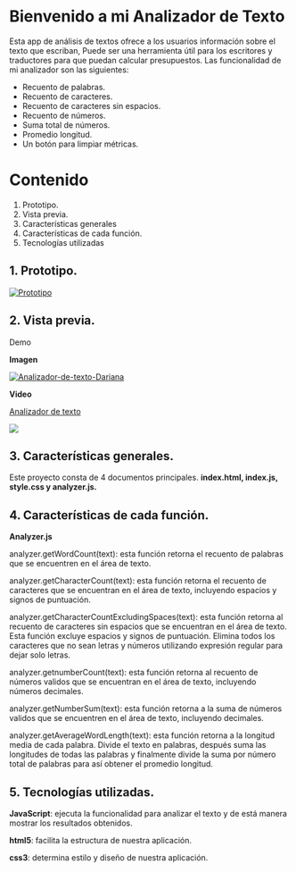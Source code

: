 # **Bienvenido a mi Analizador de Texto**

Esta app de análisis de textos ofrece a los usuarios información sobre el texto que escriban, Puede ser una herramienta útil para los escritores y traductores para que puedan calcular presupuestos. Las funcionalidad de mi analizador son las siguientes:

- Recuento de palabras.
- Recuento de caracteres.
- Recuento de caracteres sin espacios.
- Recuento de números.
- Suma total de números.
- Promedio longitud.
- Un botón para limpiar métricas.

# Contenido
 1. Prototipo.
 2. Vista previa.
 3. Características generales
 4. Características de cada función.
5. Tecnologías utilizadas

## 1. Prototipo.

<a href="https://ibb.co/S09TvL9"><img src="https://i.ibb.co/NpHhY4H/Prototipo.jpg" alt="Prototipo" border="0"></a>

## 2. Vista previa.

Demo

**Imagen**

<a href="https://ibb.co/2ZBst0F"><img src="https://i.ibb.co/dmyL2sf/Analizador-de-texto-Dariana.jpg" alt="Analizador-de-texto-Dariana" border="0"></a>

**Video**

<div>
    <a href="https://www.loom.com/share/7e277fe8e29443d4a1a0c08721fa5044">
      <p>Analizador de texto </p>
    </a>
    <a href="https://www.loom.com/share/7e277fe8e29443d4a1a0c08721fa5044">
      <img style="max-width:300px;" src="https://cdn.loom.com/sessions/thumbnails/7e277fe8e29443d4a1a0c08721fa5044-with-play.gif">
    </a>
  </div>

## 3. Características generales.
Este proyecto consta de 4 documentos principales.
**index.html,  index.js, style.css y analyzer.js.**

## 4. Características de cada función.

**Analyzer.js**

analyzer.getWordCount(text): esta función retorna el recuento de palabras que se encuentren en el área de texto.

analyzer.getCharacterCount(text): esta función retorna el recuento de caracteres que se encuentran en el área de texto, incluyendo espacios y signos de puntuación.

analyzer.getCharacterCountExcludingSpaces(text): esta función retorna al recuento de caracteres sin espacios que se encuentran en el área de texto. Esta función excluye espacios y signos de puntuación. Elimina todos los caracteres que no sean letras y números utilizando expresión regular para dejar solo letras.

analyzer.getnumberCount(text): esta función retorna al recuento de números validos que se encuentran en el área de texto, incluyendo números decimales.

analyzer.getNumberSum(text): esta función retorna a la suma de números validos que se encuentren en el área de texto, incluyendo decimales.

analyzer.getAverageWordLength(text): esta función retorna a la longitud media de cada palabra. Divide el texto en palabras, después suma las longitudes de todas las palabras y finalmente divide la suma por número total de palabras para así obtener el promedio longitud.

## 5. Tecnologías utilizadas.

**JavaScript**: ejecuta la funcionalidad para analizar el texto y de está manera mostrar los resultados obtenidos.

**html5**: facilita la estructura de nuestra aplicación.

**css3**: determina estilo y diseño de nuestra aplicación.
